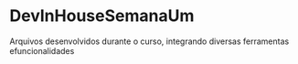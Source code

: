 # DevInHouseSemanaUm
Arquivos desenvolvidos durante o curso, integrando diversas ferramentas efuncionalidades
